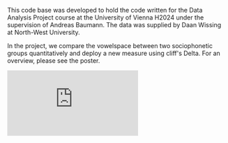 This code base was developed to hold the code written for the Data Analysis Project course at the University of Vienna H2024 under the supervision of Andreas Baumann. The data was supplied by Daan Wissing at North-West University.

In the project, we compare the vowelspace between two sociophonetic groups quantitatively and deploy a new measure using cliff's Delta. For an overview, please see the poster.

![poster](https://github.com/Eszettfors/Sociophonetics-of-Afrikaans/blob/main/Afrikaans_poster.pdf)
